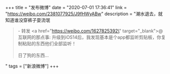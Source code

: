 +++
title = "发布微博"
date = "2020-07-01 17:36:41"
link = "https://weibo.com/2381077925/J9fHWyABw"
description = "潮水退去，就知道谁没穿裤子耍流氓<br><blockquote> - 转发 <a href=\"https://weibo.com/1627825392\" target=\"_blank\">@互联网的那点事</a>: 升级到iOS14后，我发现基本是个app都监听剪贴板，你复制粘贴的东西他们全部监听！<br><br>日了狗的东西… </blockquote>"
tags = ["新浪微博"]
+++
